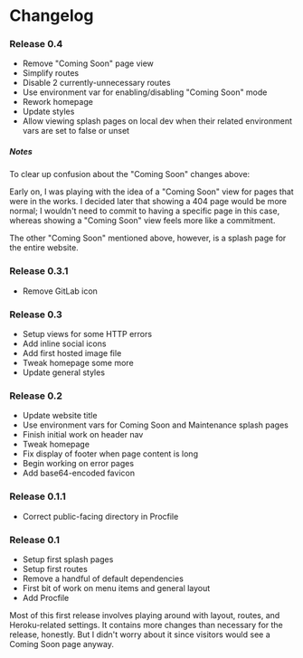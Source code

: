# Changelog

### Release 0.4
- Remove "Coming Soon" page view
- Simplify routes
- Disable 2 currently-unnecessary routes
- Use environment var for enabling/disabling "Coming Soon" mode
- Rework homepage
- Update styles
- Allow viewing splash pages on local dev when their related environment vars are set to false or unset

##### Notes
To clear up confusion about the "Coming Soon" changes above:

Early on, I was playing with the idea of a "Coming Soon" view for pages that were in the works. I decided later that showing a 404 page would be more normal; I wouldn't need to commit to having a specific page in this case, whereas showing a "Coming Soon" view feels more like a commitment.

The other "Coming Soon" mentioned above, however, is a splash page for the entire website.

### Release 0.3.1
- Remove GitLab icon

### Release 0.3
- Setup views for some HTTP errors
- Add inline social icons
- Add first hosted image file
- Tweak homepage some more
- Update general styles

### Release 0.2
- Update website title
- Use environment vars for Coming Soon and Maintenance splash pages
- Finish initial work on header nav
- Tweak homepage
- Fix display of footer when page content is long
- Begin working on error pages
- Add base64-encoded favicon

### Release 0.1.1
- Correct public-facing directory in Procfile

### Release 0.1
- Setup first splash pages
- Setup first routes
- Remove a handful of default dependencies
- First bit of work on menu items and general layout
- Add Procfile

Most of this first release involves playing around with layout, routes, and Heroku-related settings. It contains more changes than necessary for the release, honestly. But I didn't worry about it since visitors would see a Coming Soon page anyway.
